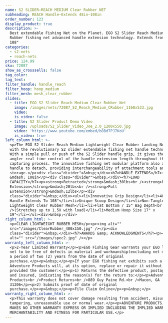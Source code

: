 ```yaml
---
name: S2 SLIDER—REACH MEDIUM Clear Rubber NET
subheading: REACH Handle—Extends 48in–108in
order_number: 123
display_product: true
description: >-
  Best extendable Fishing Net on the Planet. EGO S2 Slider Reach Medium Clear
  Rubber fishing net advanced handle extension technology. Extends from 48" to
  108"
categories:
  - s2-nets
  - reach-nets
price: 124.99
sku: 72087
show_as_crosssells: false
tag_color:
tag_text:
filter_handle: handle_reach
filter_hoop: hoop_medium
filter_mesh: mesh_clear_rubber
slides:
  - title: EGO S2 Slider Reach Medium Clear Rubber Net
    image: /images/nets/72087_S2_Reach_Medium_CRubber_1160x533.jpg
    video:
    is_video: false
  - title: S2 Slider Product Demo Video
    image: /uploads/S2_Slider_Video_Joe_2.0_1200x550.jpg
    video: 'https://www.youtube.com/embed/b8Bd7PJ7KoU'
    is_video: true
left_column_html: >-
  <p>The EGO S2 Slider Reach Medium Lightweight Clear Rubber Landing Net comes
  with the revolutionary S2 slider extendable fishing net handle technology.
  With a simple pull or push of the S2 Slider handle grip, it gives the savvy
  angler real time control of the handle extension length throughout the fish
  capturing process. The innovative fishing net modular platform also allows the
  handle to detach, providing interchangeability of attachment tools and compact
  storage.</p><div class="divider">&nbsp;</div><h7>HANDLE EXTENDS</h7><p>48in
  &mdash; 108in</p><div class="divider">&nbsp;</div><h7>LOAD
  CAPACITY</h7><p><strong>Retracted</strong>&mdash;30lbs<br /><strong>Partial
  Extension</strong>&mdash;20lbs<br /><strong>Full
  Extension</strong>&mdash;12lbs</p><div
  class="divider">&nbsp;</div><ul><li>Innovative Grip Design</li><li>48" Slider
  Handle Extends To 108"</li><li>Unique Scoop Design</li><li>Non-Tangle
  Lightweight Clear Rubber Mesh</li><li>Flat Bottom / 15" Bag Depth<br
  />(Stretches up to 1.5X with load)</li><li>Medium Hoop Size 17" x
  19"</li></ul><div>&nbsp;</div>
right_column_html: >-
  <p>CLEAR LIGHTWEIGHT RUBBER MESH</p><p><img alt=""
  src="/images/ClearRubber_400x150.jpg" /></p><div
  class="divider">&nbsp;</div><h7>AWARDS &amp; ACKNOWLEDGMENTS</h7><p><img
  alt="" src="/images/spec2.jpg" /></p>
warranty_left_column_html: >-
  <p>2-Year Limited Warranty</p><p>EGO Fishing Gear warrants your EGO landing
  net to be free of defects in material and workmanship(excluding net mesh) for
  a period of two (2) years from the date of original
  purchase.</p><p>&nbsp;</p><p>If your EGO fishing net exhibits such a defect,
  Adventure Products will, at its option, replace or repair it without charge,
  provided the customer:</p><p>1) Returns the defective product, postage paid
  and insured, indicating the reason(s) for the return to:</p><p>Adventure
  Products<br />Product Returns<br />889 Guy Paine Rd.<br />Macon, GA
  31206</p><p>2) Submits proof of date of original
  purchase.</p><p>&nbsp;</p><p>File Claim Online</p><p>&nbsp;</p>
warranty_right_column_html: >-
  <p>This warranty does not cover damage resulting from accident, misuse, abuse,
  tampering, unreasonable use or normal wear.</p><p>ADVENTURE PRODUCTS, INC.
  MAKES NO OTHER WARRANTY EXPRESS OR IMPLIED INCLUDING THE IMPLIED WARRANTIES OF
  MERCHANTABILITY AND FITNESS FOR PARTICULAR USE.</p>
---
```

